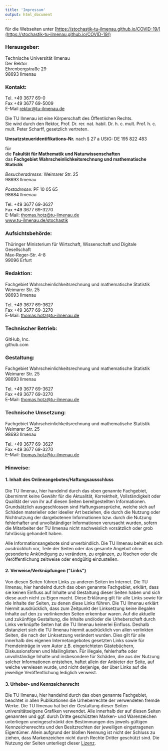 ```yaml
---
title: 'Impressum'
output: html_document
---
```


für die Webseiten unter [https://stochastik-tu-ilmenau.github.io/COVID-19/](https://stochastik-tu-ilmenau.github.io/COVID-19/)

### Herausgeber:

Technische Universität Ilmenau<br/>
Der Rektor<br/>
Ehrenbergstraße 29<br/>
98693 Ilmenau


### Kontakt:

Tel. +49 3677 69-0<br/>
Fax +49 3677 69-5009<br/>
E-Mail rektor@tu-ilmenau.de


Die TU Ilmenau ist eine Körperschaft des Öffentlichen Rechts.<br/>
Sie wird durch den Rektor, Prof. Dr. rer. nat. habil. Dr. h. c. mult. Prof. h. c. mult. Peter Scharff, gesetzlich vertreten.

**Umsatzsteueridentifikations-Nr.** nach § 27 a UStG: DE 195 822 483

für<br/>
die **Fakultät für Mathematik und Naturwissenschaften**<br/>
das **Fachgebiet Wahrscheinlichkeitsrechnung und mathematische Statistik**

*Besucheradresse:*
Weimarer Str. 25<br/>
98693 Ilmenau

*Postadresse:*
PF 10 05 65<br/>
98684 Ilmenau

Tel. +49 3677 69-3627<br/>
Fax +49 3677 69-3270<br/>
E-Mail: thomas.hotz@tu-ilmenau.de<br/>
www.tu-ilmenau.de/stochastik

### Aufsichtsbehörde:

Thüringer Ministerium für Wirtschaft, Wissenschaft und Digitale Gesellschaft<br/>
Max-Reger-Str. 4-8<br/>
99096 Erfurt


### Redaktion:

Fachgebiet Wahrscheinlichkeitsrechnung und mathematische Statistik<br/>
Weimarer Str. 25<br/>
98693 Ilmenau

Tel. +49 3677 69-3627<br/>
Fax +49 3677 69-3270<br/>
E-Mail: thomas.hotz@tu-ilmenau.de

### Technischer Betrieb:
GitHub, Inc.<br/>
github.com

### Gestaltung:

Fachgebiet Wahrscheinlichkeitsrechnung und mathematische Statistik<br/>
Weimarer Str. 25<br/>
98693 Ilmenau

Tel. +49 3677 69-3627<br/>
Fax +49 3677 69-3270<br/>
E-Mail: thomas.hotz@tu-ilmenau.de

### Technische Umsetzung:

Fachgebiet Wahrscheinlichkeitsrechnung und mathematische Statistik<br/>
Weimarer Str. 25<br/>
98693 Ilmenau

Tel. +49 3677 69-3627<br/>
Fax +49 3677 69-3270<br/>
E-Mail: thomas.hotz@tu-ilmenau.de

### Hinweise:


#### 1. Inhalt des Onlineangebotes/Haftungsausschluss

Die TU Ilmenau, hier handelnd durch das oben genannte Fachgebiet, übernimmt keine Gewähr für die Aktualität, Korrektheit, Vollständigkeit oder Qualität der von ihr auf diesen Seiten bereitgestellten Informationen. Grundsätzlich ausgeschlossen sind Haftungsansprüche, welche sich auf Schäden materieller oder ideeller Art beziehen, die durch die Nutzung oder Nichtnutzung der dargebotenen Informationen bzw. durch die Nutzung fehlerhafter und unvollständiger Informationen verursacht wurden, sofern die Mitarbeiter der TU Ilmenau nicht nachweislich vorsätzlich oder grob fahrlässig gehandelt haben.

Alle Informationsangebote sind unverbindlich. Die TU Ilmenau behält es sich ausdrücklich vor, Teile der Seiten oder das gesamte Angebot ohne gesonderte Ankündigung zu verändern, zu ergänzen, zu löschen oder die Veröffentlichung zeitweise oder endgültig einzustellen.


#### 2. Verweise/Verknüpfungen ("Links")  

Von diesen Seiten führen Links zu anderen Seiten im Internet. Die TU Ilmenau, hier handelnd durch das oben genannte Fachgebiet, erklärt, dass sie keinen Einfluss auf Inhalte und Gestaltung dieser Seiten haben und sich diese auch nicht zu Eigen macht. Diese Erklärung gilt für alle Links sowie für die Inhalte der Seiten, zu denen diese Links führen. Die TU Ilmenau erklärt hiermit ausdrücklich, dass zum Zeitpunkt der Linksetzung keine illegalen Inhalte auf den zu verlinkenden Seiten erkennbar waren. Auf die aktuelle und zukünftige Gestaltung, die Inhalte und/oder die Urheberschaft durch Links verknüpfte Seiten hat die TU Ilmenau keinerlei Einfluss. Deshalb distanziert sich die TU Ilmenau hiermit ausdrücklich von allen verlinkten Seiten, die nach der Linksetzung verändert wurden. Dies gilt für alle innerhalb des eigenen Internetangebotes gesetzten Links sowie für Fremdeinträge in vom Autor z.B. eingerichteten Gästebüchern, Diskussionsforen und Mailinglisten. Für illegale, fehlerhafte oder unvollständige Inhalte und insbesondere für Schäden, die aus der Nutzung solcher Informationen entstehen, haftet allein der Anbieter der Seite, auf welche verwiesen wurde, und nicht derjenige, der über Links auf die jeweilige Veröffentlichung lediglich verweist.


#### 3. Urheber- und Kennzeichenrecht

Die TU Ilmenau, hier handelnd durch das oben genannte Fachgebiet, beachtet in allen Publikationen die Urheberrechte der verwendeten fremde Werke. Die TU Ilmenau hat bei der Gestaltung dieser Seiten universitätseigene Grafiken verwendet. Alle innerhalb der auf diesen Seiten genannten und ggf. durch Dritte geschützten Marken- und Warenzeichen unterliegen uneingeschränkt den Bestimmungen des jeweils gültigen Kennzeichenrechts und den Besitzrechten der jeweiligen eingetragenen Eigentümer. Allein aufgrund der bloßen Nennung ist nicht der Schluss zu ziehen, dass Markenzeichen nicht durch Rechte Dritter geschützt sind. Die Nutzung der Seiten unterliegt dieser [Lizenz](https://github.com/Stochastik-TU-Ilmenau/COVID-19/blob/gh-pages/LICENSE).
